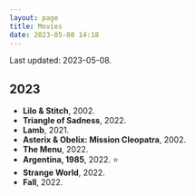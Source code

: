 ```yaml
---
layout: page
title: Movies
date: 2023-05-08 14:18
---
```


Last updated: 2023-05-08.

## 2023

* **Lilo & Stitch**, 2002.
* **Triangle of Sadness**, 2022.
* **Lamb**, 2021.
* **Asterix & Obelix: Mission Cleopatra**, 2002.
* **The Menu**, 2022.
* **Argentina, 1985**, 2022. ⭐️
* **Strange World**, 2022.
* **Fall**, 2022.
